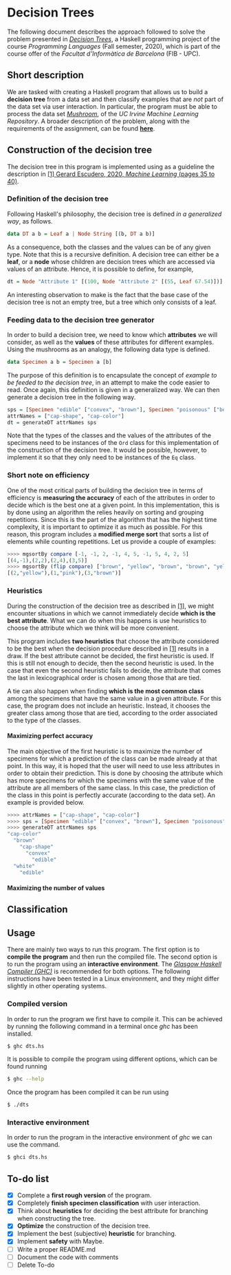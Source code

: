 # Decision Trees
The following document describes the approach followed to solve the problem presented in [*Decision Trees*](https://gebakx.github.io/hs-dts/), a Haskell programming project of the course *Programming Languages* (Fall semester, 2020), which is part of the course offer of the *Facultat d'Informàtica de Barcelona* (FIB - UPC).


## Short description
We are tasked with creating a Haskell program that allows us to build a **decision tree** from a data set and then classify examples that are *not* part of the data set via user interaction. In particular, the program must be able to process the data set [*Mushroom*](https://archive.ics.uci.edu/ml/datasets/Mushroom), of the *UC Irvine Machine Learning Repository*. A broader description of the problem, along with the requirements of the assignment, can be found [**here**](https://gebakx.github.io/hs-dts/).


## Construction of the decision tree
The decision tree in this program is implemented using as a guideline the description in [[1] Gerard Escudero, 2020, *Machine Learning* (pages 35 to 40)](https://gebakx.github.io/ml/#35).

### Definition of the decision tree
Following Haskell's philosophy, the decision tree is defined *in a generalized way*, as follows.

```haskell
data DT a b = Leaf a | Node String [(b, DT a b)]
```

As a consequence, both the classes and the values can be of any given type. Note that this is a recursive definition. A decision tree can either be a **leaf**, or a **node** whose children are decision trees which are accessed via values of an attribute. Hence, it is possible to define, for example,

```haskell
dt = Node "Attribute 1" [(100, Node "Attribute 2" [(55, Leaf 67.54)])]
```

An interesting observation to make is the fact that the base case of the decision tree is not an empty tree, but a tree which only consists of a leaf.


### Feeding data to the decision tree generator
In order to build a decision tree, we need to know which **attributes** we will consider, as well as the **values** of these attributes for different examples. Using the mushrooms as an analogy, the following data type is defined.

```haskell
data Specimen a b = Specimen a [b]
```

The purpose of this definition is to encapsulate the concept of *example to be feeded to the decision tree*, in an attempt to make the code easier to read. Once again, this definition is given in a generalized way. We can then generate a decision tree in the following way.

```haskell
sps = [Specimen "edible" ["convex", "brown"], Specimen "poisonous" ["bell", "brown"]]
attrNames = ["cap-shape", "cap-color"]
dt = generateDT attrNames sps
```

Note that the types of the classes and the values of the attributes of the specimens need to be instances of the `Ord` class for this implementation of the construction of the decision tree. It would be possible, however, to implement it so that they only need to be instances of the `Eq` class.  


### Short note on efficiency
One of the most critical parts of building the decision tree in terms of efficiency is **measuring the accuracy** of each of the attributes in order to decide which is the best one at a given point. In this implementation, this is by done using an algorithm the relies heavily on sorting and grouping repetitions. Since this is the part of the algorithm that has the highest time complexity, it is important to optimize it as much as possible. For this reason, this program includes a **modified merge sort** that sorts a list of elements while counting repetitions. Let us provide a couple of examples:

```haskell
>>>> mgsortBy compare [-1, -1, 2, -1, 4, 5, -1, 5, 4, 2, 5]
[(4,-1),(2,2),(2,4),(3,5)]
>>>> mgsortBy (flip compare) ["brown", "yellow", "brown", "brown", "yellow", "pink"]
[(2,"yellow"),(1,"pink"),(3,"brown")]
```

### Heuristics
During the construction of the decision tree as described in [[1]](https://gebakx.github.io/ml/#35), we might encounter situations in which we cannot immediately decide **which is the best attribute**. What we can do when this happens is use heuristics to choose the attribute which we think will be more convenient.

This program includes **two heuristics** that choose the attribute considered to be the best when the decision procedure described in [[1]](https://gebakx.github.io/ml/#35) results in a draw. If the best attribute cannot be decided, the first heuristic is used. If this is still not enough to decide, then the second heuristic is used. In the case that even the second heuristic fails to decide, the attribute that comes the last in lexicographical order is chosen among those that are tied. <!-- I am not sure that this last sentence is true. I have to check the code and make sure about it!!! -->

A tie can also happen when finding **which is the most common class** among the specimens that have the same value in a given attribute. For this case, the program does not include an heuristic. Instead, it chooses the greater class among those that are tied, according to the order associated to the type of the classes. <!-- Once again, I am not at all sure that this is true. I should really really check this out!!! -->


#### Maximizing perfect accuracy
The main objective of the first heuristic is to maximize the number of  specimens for which a prediction of the class can be made already at that point. In this way, it is hoped that the user will need to use less attributes in order to obtain their prediction. This is done by choosing the attribute which has more specimens for which the specimens with the same value of the attribute are all members of the same class. In this case, the prediction of the class in this point is perfectly accurate (according to the data set). An example is provided below.

```haskell
>>>> attrNames = ["cap-shape", "cap-color"]
>>>> sps = [Specimen "edible" ["convex", "brown"], Specimen "poisonous" ["convex", "brown"], Specimen "edible" ["convex", "white"]]
>>>> generateDT attrNames sps
"cap-color"
  "brown"
    "cap-shape"
      "convex"
        "edible"
  "white"
    "edible"
```


#### Maximizing the number of values

<!--Fix the third method of decision in dts.hs for when a draw happens.
    generateDT [] [Specimen 1 [], Specimen 2 []]
and
    generateDT ["attr"] [Specimen 1 ["A"], Specimen 2 ["A"]]
should produce analogous results.
-->


## Classification


## Usage
There are mainly two ways to run this program. The first option is to **compile the program** and then run the compiled file. The second option is to run the program using an **interactive environment**. The [*Glasgow Haskell Compiler (GHC)*](https://www.haskell.org/ghc/) is recommended for both options. The following instructions have been tested in a Linux environment, and they might differ slightly in other operating systems.

### Compiled version
In order to run the program we first have to compile it. This can be achieved by running the following command in a terminal once *ghc* has been installed.
```bash
$ ghc dts.hs
```
It is possible to compile the program using different options, which can be found running
```bash
$ ghc --help
```
Once the program has been compiled it can be run using
```bash
$ ./dts
```

### Interactive environment
In order to run the program in the interactive environment of *ghc* we can use the command.
```bash
$ ghci dts.hs
```


## To-do list
-   [x] Complete a **first rough version** of the program.
-   [x] Completely **finish specimen classification** with user interaction.
-   [x] Think about **heuristics** for deciding the best attribute for branching when constructing the tree.
-   [x] **Optimize** the construction of the decision tree.
-   [x] Implement the best (subjective) **heuristic** for branching.
-   [x] Implement **safety** with Maybe.
-   [ ] Write a proper README.md
-   [ ] Document the code with comments
-   [ ] Delete To-do

